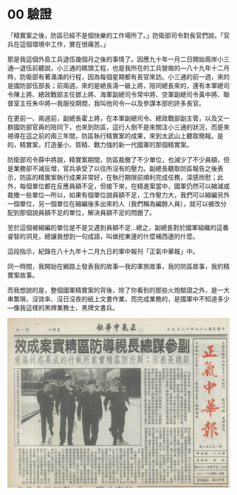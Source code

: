 # 00 驗證

「精實案之後，防區已經不是個快樂的工作場所了。」防衛部司令對長官們說。「官兵在這個環境中工作，實在很痛苦。」

那是我這個外島工兵退伍幾個月之後的事情了。因應九十年一月二日開始兩岸小三通—退伍前聽說，小三通的碼頭工程，也是我所在的工兵營做的—八十九年十二月時，防衛部有著滿滿的行程，因為每個星期都有長官來訪。小三通的前一週，來的是國防部伍部長；前兩週，來的是總長湯一級上將，陪同總長來的，還有本軍總司令陳上將、總政戰部主任鄧上將、海軍副總司令常中將、空軍副總司令黃中將、聯督室主任朱中將—我服役期間，我叫他司令—以及參謀本部的許多長官。

在更前一、兩週前，副總長霍上將，在本軍副總司令、總政戰部副主管，以及又一群國防部官員的陪同下，也來到防區，這行人倒不是來關注小三通的狀況，而是來視導在這之前的兩三年間，防區執行精實案的成果，來到太武山上聽取簡報。是的，精實案，打造量小、質精、戰力強的新一代國軍的那個精實案。

防衛部司令薛中將說，精實案期間，防區裁撤了不少單位，也減少了不少員額，但是業務卻不減反增，官兵承受了以往所沒有的壓力。副總長聽取防區報告之後表示，防區的精實案執行成果非常好，在執行期限前順利完成任務，深感欣慰；此外，每個單位都在反應員額不足，但接下來，在精進案當中，國軍仍然可以縮減或裁撤一些單位—所以，如果有個單位說員額不足，工作壓力大，我們可以縮編另外一個單位，另一個單位在縮編後多出來的人（我們稱為編餘人員），就可以被改分配到那個說員額不足的單位，解決員額不足的問題了。

至於這個被縮編的單位是不是又遇到員額不足…總之，副總長對於國軍組織的這番睿智的洞見，總讓我想到一句成語，叫做挖東邊的什麼補西邊的什麼。

這段指示，紀錄在八十九年十二月九日的軍中報刊「正氣中華報」中。

同一時間，我開始在網路上發表我的故事—我的軍旅故事，我的防區故事，我的精實案故事。

而我想說的是，整個國軍精實案的背後，除了你看到的那些火炮驗證之外，是一大串繁瑣、沒效率、沒日沒夜的紙上文書作業，而完成業務的，是國軍中不知道多少—像我這樣的黑牌業務士、黑牌文書兵。

![正氣中華報](00_images/00.jpg)

